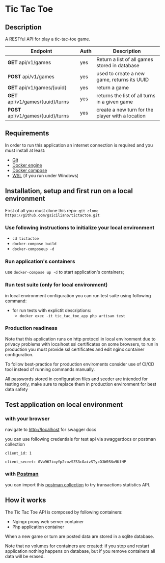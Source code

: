 # Tic Tac Toe

## Description

A RESTful API for play a tic-tac-toe game. 

| Endpoint                 | Auth | Description                                                                          |
| ------------------------ | ---- | ------------------------------------------------------------------------------------ |
| **GET** api/v1/games   | yes  | Return a list of all games stored in database |
| **POST** api/v1/games    | yes  | used to create a new game, returns its UUID|
| **GET** api/v1/games/{uuid} | yes  | return a game|
| **GET** api/v1/games/{uuid}/turns | yes  | returns the list of all turns in a given game|
| **POST** api/v1/games/{uuid}/turns | yes | create a new turn for the player with a location|

## Requirements

In order to run this application an internet connection is required and you must install at least:

- [Git](https://git-scm.com/) 
- [Docker engine](https://docs.docker.com/engine/install/)
- [Docker compose](https://docs.docker.com/compose/install/)
- [WSL](https://docs.microsoft.com/en-us/windows/wsl/setup/environment) (if you run under Windows)

## Installation, setup and first run on a local environment

First of all you must clone this repo: `git clone https://github.com/gsiciliano/tictactoe.git`

### Use following instructions to initialize your local environment

- `cd tictactoe`
- `docker-compose build`
- `docker-composeup -d`
  
### Run application's containers

use `docker-compose up -d` to start application's containers;

### Run test suite (only for local environment)

in local environment configuration you can run test suite using following command:

- for run tests with explictit descriptions:
  - `docker exec -it tic_tac_toe_app php artisan test`

### Production readiness

Note that this application runs on http protocol in local environment due to privacy problems with localhost ssl certificates on some browsers, to run in production you must provide ssl certificates and edit nginx container configuration.

To follow best-practice for production enviroments consider use of CI/CD tool instead of running commands manually.

All passwords stored in configuration files and seeder are intended for testing only, make sure to replace them in production environment for best data safety

## Test application on local environment

### with your browser

navigate to <http://localhost> for swagger docs

you can use following credentials for test api via swaggerdocs or postman collection

`client_id: 1`

`client_secret: 0Vw967ioyYp2zozSZS3cOaivSTycOJW0SNo9KfHP`

### with [Postman](https://www.postman.com/)

you can import this [postman collection](postman/TicTacToe.postman_collection.json) to try transactions statistics API.

## How it works

The Tic Tac Toe API is composed by following containers:

- Ngingx proxy web server container
- Php application container

When a new game or turn are posted data are stored in a sqlite database.

Note that no volumes for containers are created: if you stop and restart application nothing happens on database, but if you remove containers all data will be erased.

